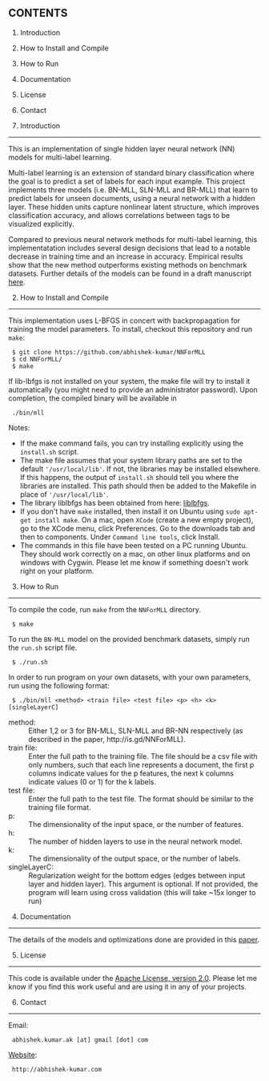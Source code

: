 CONTENTS
--------

1. Introduction
2. How to Install and Compile
3. How to Run
4. Documentation
5. License
6. Contact


1. Introduction
--------------------

This is an implementation of single hidden layer neural network (NN) models for multi-label learning.

Multi-label learning is an extension of standard binary classification where the goal is to predict a set of labels for each input example. This project implements three models (i.e. BN-MLL, SLN-MLL and BR-MLL) that learn to predict labels for unseen documents, using a neural network with a hidden layer. These hidden units capture nonlinear latent structure, which improves classification accuracy, and allows correlations between tags to be visualized explicitly.

Compared to previous neural network methods for multi-label learning, this implementatation includes several design decisions that lead to a notable decrease in training time and an increase in accuracy. Empirical results show that the new method outperforms existing methods on benchmark datasets.
Further details of the models can be found in a draft manuscript [here](http://is.gd/NNForMLL).


2. How to Install and Compile
---------------------
This implementation uses L-BFGS in concert with backpropagation for training the model parameters.
To install, checkout this repository and run `make`:


     $ git clone https://github.com/abhishek-kumar/NNForMLL
     $ cd NNForMLL/
     $ make

If lib-lbfgs is not installed on your system, the make file will try to install it automatically (you might need to provide an administrator password).
Upon completion, the compiled binary will be available in

     ./bin/mll

Notes:
  * If the make command fails, you can try installing explicitly using the `install.sh` script.
  * The make file assumes that your system library paths are set to the default `'/usr/local/lib'`. If not, the libraries may be installed elsewhere. If this happens, the output of `install.sh` should tell you where the libraries are installed. This path should then be added to the Makefile in place of `'/usr/local/lib'`.
  * The library liblbfgs has been obtained from here: [liblbfgs](http://www.chokkan.org/software/liblbfgs/).
  * If you don't have `make` installed, then install it on Ubuntu using `sudo apt-get install make`. On a mac, open `XCode` (create a new empty project), go to the XCode menu, click Preferences. Go to the downloads tab and then to components. Under `Command line tools`, click Install.
  * The commands in this file have been tested on a PC running Ubuntu. They should work correctly on a mac, on other linux platforms and on windows with Cygwin. Please let me know if something doesn't work right on your platform.


3. How to Run
-----------------------------------
To compile the code, run `make` from the `NNForMLL` directory.

     $ make

To run the `BN-MLL` model on the provided benchmark datasets, simply run the `run.sh` script file.

     $ ./run.sh

In order to run program on your own datasets, with your own parameters, run using the following format:

     $ ./bin/mll <method> <train file> <test file> <p> <h> <k> [singleLayerC]

<dl>
<dt>method:     </dt>
<dd>Either 1,2 or 3 for BN-MLL, SLN-MLL and BR-NN respectively (as described in the paper, http://is.gd/NNForMLL).</dd>

<dt>train file: </dt>
<dd>Enter the full path to the training file. The file should be a csv file with only numbers, such that each line represents a document, the first p columns indicate values for the p features, the next k columns indicate values (0 or 1) for the k labels.</th></tr>

<dt>test file:  </dt>
<dd>Enter the full path to the test file. The format should be similar to the training file format.</dd>

<dt>p:          </dt>
<dd>The dimensionality of the input space, or the number of features.</dd>

<dt>h:          </dt>
<dd>The number of hidden layers to use in the neural network model.</dd>

<dt>k:          </dt>
<dd>The dimensionality of the output space, or the number of labels.</dd>

<dt>singleLayerC:</dt>
<dd>Regularization weight for the bottom edges (edges between input layer and hidden layer). This argument is optional. If not provided, the program will learn using cross validation (this will take ~15x longer to run)</dd>
</dl>

4. Documentation
----------------
The details of the models and optimizations done are provided in this [paper](http://is.gd/NNForMLL).


5. License
----------
This code is available under the [Apache License, version 2.0](http://www.apache.org/licenses/LICENSE-2.0.html).
Please let me know if you find this work useful and are using it in any of your projects.


6. Contact
----------

Email:

     abhishek.kumar.ak [at] gmail [dot] com

[Website](http://abhishek-kumar.com):

     http://abhishek-kumar.com
